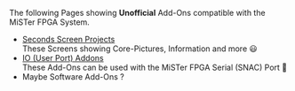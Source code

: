 The following Pages showing **Unofficial** Add-Ons compatible with the MiSTer FPGA System.  

* [Seconds Screen Projects](Unofficial-Second-Screen-Projects)  
  These Screens showing Core-Pictures, Information and more 😃  
* [IO (User Port) Addons](Unofficial-IO-Addons)  
  These Add-Ons can be used with the MiSTer FPGA Serial (SNAC) Port 🔌  
* Maybe Software Add-Ons ?